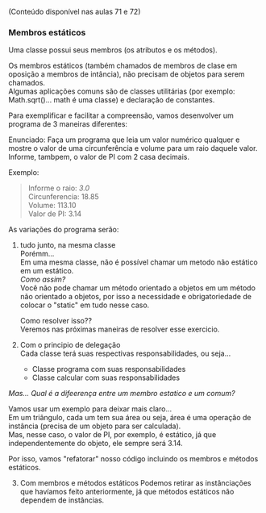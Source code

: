 (Conteúdo disponível nas aulas 71 e 72)

### Membros estáticos
Uma classe possui seus membros (os atributos e os métodos).  

Os membros estáticos (também chamados de membros de clase em oposição a membros de intância), não precisam de objetos para serem chamados.  
Algumas aplicações comuns são de classes utilitárias (por exemplo: Math.sqrt()... math é uma classe) e declaração de constantes.  

Para exemplificar e facilitar a compreensão, vamos desenvolver um programa de 3 maneiras diferentes:

Enunciado:
Faça um programa que leia um valor numérico qualquer e mostre o valor de uma circunferência e volume para um raio daquele valor.  
Informe, tambpem, o valor de PI com 2 casa decimais.

Exemplo:
> Informe o raio: *3.0*  
> Circunferencia: 18.85  
> Volume: 113.10  
> Valor de PI: 3.14  

As variações do programa serão:

1. tudo junto, na mesma classe  
    Porémm...  
    Em uma mesma classe, não é possível chamar um metodo não estático em um estático.  
    _Como assim?_  
    Você não pode chamar um método orientado a objetos em um método não orientado a objetos, por isso a necessidade e obrigatoriedade de colocar o "static" em tudo nesse caso.  

    Como resolver isso??  
    Veremos nas próximas maneiras de resolver esse exercicio.


2. Com o principio de delegação  
    Cada classe terá suas respectivas responsabilidades, ou seja...  
    - Classe programa com suas responsabilidades
    - Classe calcular com suas responsabilidades

_Mas... Qual é a difeerença entre um membro estatico e um comum?_  

Vamos usar um exemplo para deixar mais claro...  
Em um triângulo, cada um tem sua área ou seja, área é uma operação de instância (precisa de um objeto para ser calculada).  
Mas, nesse caso, o valor de PI, por exemplo, é estático, já que independentemente do objeto, ele sempre será 3.14.

Por isso, vamos "refatorar" nosso código incluindo os membros e métodos estáticos.  

3. Com membros e métodos estáticos
    Podemos retirar as instânciações que havíamos feito anteriormente, já que métodos estáticos não dependem de instâncias.
